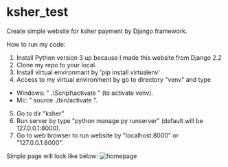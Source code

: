 # ksher_test
Create simple website for ksher payment by Django framework.

How to run my code:
1. Install Python version 3 up because I made this website from Django 2.2
2. Clone my repo to your local.
3. Install virtual environmant by 'pip install virtualenv'
4. Access to my virtual environment by go to directory "venv" and type
- Windows: " .\Script\activate " (to activate venv).
- Mc: " source ./bin/activate ".
5. Go to dir "ksher"
6. Run server by type "python manage.py runserver" (default will be 127.0.0.1:8000).
7. Go to web browser to run website by "localhost:8000" or "127.0.0.1:8000".

Simple page will look like below:
  ![homepage](https://raw.githubusercontent.com/username/projectname/branch/path/to/homepage.JPG)
 
